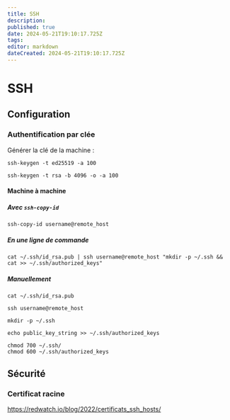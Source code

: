 ```yaml
---
title: SSH
description: 
published: true
date: 2024-05-21T19:10:17.725Z
tags: 
editor: markdown
dateCreated: 2024-05-21T19:10:17.725Z
---
```


# SSH

## Configuration

### Authentification par clée

Générer la clé de la machine :

```shell
ssh-keygen -t ed25519 -a 100
```

```shell
ssh-keygen -t rsa -b 4096 -o -a 100
```

#### Machine à machine

##### Avec `ssh-copy-id`

```shell
ssh-copy-id username@remote_host
```

##### En une ligne de commande

```shell
cat ~/.ssh/id_rsa.pub | ssh username@remote_host "mkdir -p ~/.ssh && cat >> ~/.ssh/authorized_keys"
```

##### Manuellement

```shell
cat ~/.ssh/id_rsa.pub
```

```shell
ssh username@remote_host
```

```shell
mkdir -p ~/.ssh
```

```shell
echo public_key_string >> ~/.ssh/authorized_keys
```

```shell
chmod 700 ~/.ssh/
chmod 600 ~/.ssh/authorized_keys
```

## Sécurité

### Certificat racine
<https://redwatch.io/blog/2022/certificats_ssh_hosts/>
